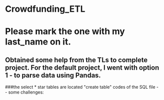 # Crowdfunding_ETL

# Please mark the one with my last_name on it. 
## Obtained some help from the TLs to complete project. For the default project, I went with option 1 - to parse data using Pandas. 
###the select * star tables are located "create table" codes of the SQL file
-- some challenges: 
